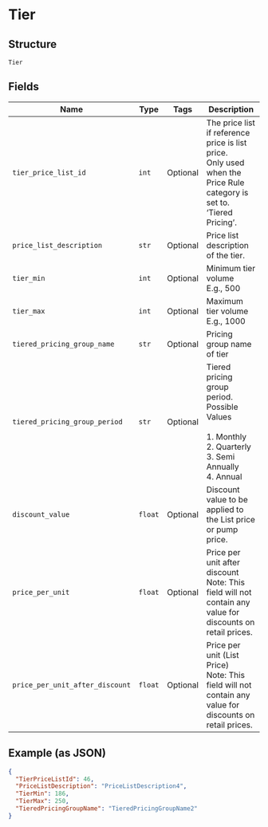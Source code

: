 
# Tier

## Structure

`Tier`

## Fields

| Name | Type | Tags | Description |
|  --- | --- | --- | --- |
| `tier_price_list_id` | `int` | Optional | The price list if reference price is list price.<br>Only used when the Price Rule category is set to.<br>‘Tiered Pricing’. |
| `price_list_description` | `str` | Optional | Price list description of the tier. |
| `tier_min` | `int` | Optional | Minimum tier volume<br>E.g., 500 |
| `tier_max` | `int` | Optional | Maximum tier volume<br>E.g., 1000 |
| `tiered_pricing_group_name` | `str` | Optional | Pricing group name of tier |
| `tiered_pricing_group_period` | `str` | Optional | Tiered pricing group period.<br>Possible Values<br><br>1. Monthly<br>2. Quarterly<br>3. Semi Annually<br>4. Annual |
| `discount_value` | `float` | Optional | Discount value to be applied to the List price or pump price. |
| `price_per_unit` | `float` | Optional | Price per unit after discount<br>Note: This field will not contain any value for discounts on retail prices. |
| `price_per_unit_after_discount` | `float` | Optional | Price per unit (List Price)<br>Note: This field will not contain any value for discounts on retail prices. |

## Example (as JSON)

```json
{
  "TierPriceListId": 46,
  "PriceListDescription": "PriceListDescription4",
  "TierMin": 186,
  "TierMax": 250,
  "TieredPricingGroupName": "TieredPricingGroupName2"
}
```

